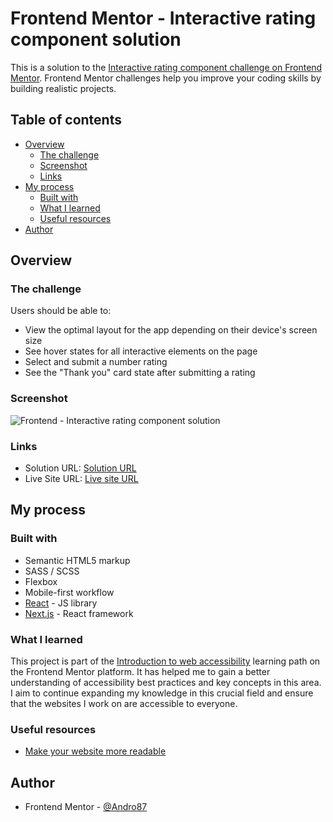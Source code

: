 # Frontend Mentor - Interactive rating component solution

This is a solution to the [Interactive rating component challenge on Frontend Mentor](https://www.frontendmentor.io/challenges/interactive-rating-component-koxpeBUmI). Frontend Mentor challenges help you improve your coding skills by building realistic projects.

## Table of contents

-   [Overview](#overview)
    -   [The challenge](#the-challenge)
    -   [Screenshot](#screenshot)
    -   [Links](#links)
-   [My process](#my-process)
    -   [Built with](#built-with)
    -   [What I learned](#what-i-learned)
    -   [Useful resources](#useful-resources)
-   [Author](#author)

## Overview

### The challenge

Users should be able to:

-   View the optimal layout for the app depending on their device's screen size
-   See hover states for all interactive elements on the page
-   Select and submit a number rating
-   See the "Thank you" card state after submitting a rating

### Screenshot

![Frontend - Interactive rating component solution](./public/assets/images/screenshot.png)

### Links

-   Solution URL: [Solution URL](https://your-solution-url.com)
-   Live Site URL: [Live site URL](https://your-live-site-url.com)

## My process

### Built with

-   Semantic HTML5 markup
-   SASS / SCSS
-   Flexbox
-   Mobile-first workflow
-   [React](https://reactjs.org/) - JS library
-   [Next.js](https://nextjs.org/) - React framework

### What I learned

This project is part of the [Introduction to web accessibility](https://www.frontendmentor.io/learning-paths/introduction-to-web-accessibility-mXu-9PHVsd) learning path on the Frontend Mentor platform.
It has helped me to gain a better understanding of accessibility best practices and key concepts in this area.
I aim to continue expanding my knowledge in this crucial field and ensure that the websites I work on are accessible to everyone.

### Useful resources

-   [Make your website more readable](https://developer.chrome.com/docs/devtools/accessibility/contrast)

## Author

-   Frontend Mentor - [@Andro87](https://www.frontendmentor.io/profile/Andro87)

